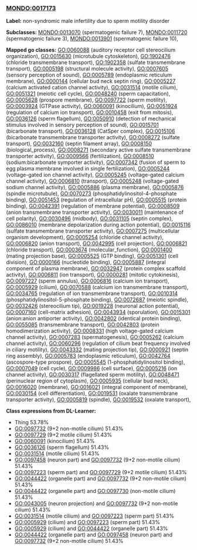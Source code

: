 
### [MONDO:0017173](http://purl.obolibrary.org/obo/MONDO_0017173)
**Label:** non-syndromic male infertility due to sperm motility disorder

**Subclasses:** [MONDO:0013070](http://purl.obolibrary.org/obo/MONDO_0013070) (spermatogenic failure 7), [MONDO:0011720](http://purl.obolibrary.org/obo/MONDO_0011720) (spermatogenic failure 3), [MONDO:0013901](http://purl.obolibrary.org/obo/MONDO_0013901) (spermatogenic failure 10), 

**Mapped go classes:** [GO:0060088](http://purl.obolibrary.org/obo/GO_0060088) (auditory receptor cell stereocilium organization), [GO:0015630](http://purl.obolibrary.org/obo/GO_0015630) (microtubule cytoskeleton), [GO:1902476](http://purl.obolibrary.org/obo/GO_1902476) (chloride transmembrane transport), [GO:1902358](http://purl.obolibrary.org/obo/GO_1902358) (sulfate transmembrane transport), [GO:0005198](http://purl.obolibrary.org/obo/GO_0005198) (structural molecule activity), [GO:0007605](http://purl.obolibrary.org/obo/GO_0007605) (sensory perception of sound), [GO:0005789](http://purl.obolibrary.org/obo/GO_0005789) (endoplasmic reticulum membrane), [GO:0000144](http://purl.obolibrary.org/obo/GO_0000144) (cellular bud neck septin ring), [GO:0005227](http://purl.obolibrary.org/obo/GO_0005227) (calcium activated cation channel activity), [GO:0031514](http://purl.obolibrary.org/obo/GO_0031514) (motile cilium), [GO:0051321](http://purl.obolibrary.org/obo/GO_0051321) (meiotic cell cycle), [GO:0048240](http://purl.obolibrary.org/obo/GO_0048240) (sperm capacitation), [GO:0005628](http://purl.obolibrary.org/obo/GO_0005628) (prospore membrane), [GO:0097722](http://purl.obolibrary.org/obo/GO_0097722) (sperm motility), [GO:0003924](http://purl.obolibrary.org/obo/GO_0003924) (GTPase activity), [GO:0060091](http://purl.obolibrary.org/obo/GO_0060091) (kinocilium), [GO:0051924](http://purl.obolibrary.org/obo/GO_0051924) (regulation of calcium ion transport), [GO:0010458](http://purl.obolibrary.org/obo/GO_0010458) (exit from mitosis), [GO:0036126](http://purl.obolibrary.org/obo/GO_0036126) (sperm flagellum), [GO:0050910](http://purl.obolibrary.org/obo/GO_0050910) (detection of mechanical stimulus involved in sensory perception of sound), [GO:0015701](http://purl.obolibrary.org/obo/GO_0015701) (bicarbonate transport), [GO:0036128](http://purl.obolibrary.org/obo/GO_0036128) (CatSper complex), [GO:0015106](http://purl.obolibrary.org/obo/GO_0015106) (bicarbonate transmembrane transporter activity), [GO:0008272](http://purl.obolibrary.org/obo/GO_0008272) (sulfate transport), [GO:0032160](http://purl.obolibrary.org/obo/GO_0032160) (septin filament array), [GO:0008150](http://purl.obolibrary.org/obo/GO_0008150) (biological_process), [GO:0008271](http://purl.obolibrary.org/obo/GO_0008271) (secondary active sulfate transmembrane transporter activity), [GO:0009566](http://purl.obolibrary.org/obo/GO_0009566) (fertilization), [GO:0008510](http://purl.obolibrary.org/obo/GO_0008510) (sodium:bicarbonate symporter activity), [GO:0007342](http://purl.obolibrary.org/obo/GO_0007342) (fusion of sperm to egg plasma membrane involved in single fertilization), [GO:0005244](http://purl.obolibrary.org/obo/GO_0005244) (voltage-gated ion channel activity), [GO:0005245](http://purl.obolibrary.org/obo/GO_0005245) (voltage-gated calcium channel activity), [GO:0006810](http://purl.obolibrary.org/obo/GO_0006810) (transport), [GO:0005248](http://purl.obolibrary.org/obo/GO_0005248) (voltage-gated sodium channel activity), [GO:0005886](http://purl.obolibrary.org/obo/GO_0005886) (plasma membrane), [GO:0005876](http://purl.obolibrary.org/obo/GO_0005876) (spindle microtubule), [GO:0070273](http://purl.obolibrary.org/obo/GO_0070273) (phosphatidylinositol-4-phosphate binding), [GO:0051453](http://purl.obolibrary.org/obo/GO_0051453) (regulation of intracellular pH), [GO:0005515](http://purl.obolibrary.org/obo/GO_0005515) (protein binding), [GO:0042391](http://purl.obolibrary.org/obo/GO_0042391) (regulation of membrane potential), [GO:0008509](http://purl.obolibrary.org/obo/GO_0008509) (anion transmembrane transporter activity), [GO:0030011](http://purl.obolibrary.org/obo/GO_0030011) (maintenance of cell polarity), [GO:0030496](http://purl.obolibrary.org/obo/GO_0030496) (midbody), [GO:0031105](http://purl.obolibrary.org/obo/GO_0031105) (septin complex), [GO:0086010](http://purl.obolibrary.org/obo/GO_0086010) (membrane depolarization during action potential), [GO:0015116](http://purl.obolibrary.org/obo/GO_0015116) (sulfate transmembrane transporter activity), [GO:0007275](http://purl.obolibrary.org/obo/GO_0007275) (multicellular organism development), [GO:0005254](http://purl.obolibrary.org/obo/GO_0005254) (chloride channel activity), [GO:0006820](http://purl.obolibrary.org/obo/GO_0006820) (anion transport), [GO:0042995](http://purl.obolibrary.org/obo/GO_0042995) (cell projection), [GO:0006821](http://purl.obolibrary.org/obo/GO_0006821) (chloride transport), [GO:0003674](http://purl.obolibrary.org/obo/GO_0003674) (molecular_function), [GO:0001400](http://purl.obolibrary.org/obo/GO_0001400) (mating projection base), [GO:0005525](http://purl.obolibrary.org/obo/GO_0005525) (GTP binding), [GO:0051301](http://purl.obolibrary.org/obo/GO_0051301) (cell division), [GO:0000166](http://purl.obolibrary.org/obo/GO_0000166) (nucleotide binding), [GO:0005887](http://purl.obolibrary.org/obo/GO_0005887) (integral component of plasma membrane), [GO:0032947](http://purl.obolibrary.org/obo/GO_0032947) (protein complex scaffold activity), [GO:0006811](http://purl.obolibrary.org/obo/GO_0006811) (ion transport), [GO:0000281](http://purl.obolibrary.org/obo/GO_0000281) (mitotic cytokinesis), [GO:0097227](http://purl.obolibrary.org/obo/GO_0097227) (sperm annulus), [GO:0006816](http://purl.obolibrary.org/obo/GO_0006816) (calcium ion transport), [GO:0005929](http://purl.obolibrary.org/obo/GO_0005929) (cilium), [GO:0070588](http://purl.obolibrary.org/obo/GO_0070588) (calcium ion transmembrane transport), [GO:0034765](http://purl.obolibrary.org/obo/GO_0034765) (regulation of ion transmembrane transport), [GO:0010314](http://purl.obolibrary.org/obo/GO_0010314) (phosphatidylinositol-5-phosphate binding), [GO:0072687](http://purl.obolibrary.org/obo/GO_0072687) (meiotic spindle), [GO:0032426](http://purl.obolibrary.org/obo/GO_0032426) (stereocilium tip), [GO:0019228](http://purl.obolibrary.org/obo/GO_0019228) (neuronal action potential), [GO:0007160](http://purl.obolibrary.org/obo/GO_0007160) (cell-matrix adhesion), [GO:0043934](http://purl.obolibrary.org/obo/GO_0043934) (sporulation), [GO:0015301](http://purl.obolibrary.org/obo/GO_0015301) (anion:anion antiporter activity), [GO:0042802](http://purl.obolibrary.org/obo/GO_0042802) (identical protein binding), [GO:0055085](http://purl.obolibrary.org/obo/GO_0055085) (transmembrane transport), [GO:0042803](http://purl.obolibrary.org/obo/GO_0042803) (protein homodimerization activity), [GO:0008331](http://purl.obolibrary.org/obo/GO_0008331) (high voltage-gated calcium channel activity), [GO:0007283](http://purl.obolibrary.org/obo/GO_0007283) (spermatogenesis), [GO:0005262](http://purl.obolibrary.org/obo/GO_0005262) (calcium channel activity), [GO:0060296](http://purl.obolibrary.org/obo/GO_0060296) (regulation of cilium beat frequency involved in ciliary motility), [GO:0043332](http://purl.obolibrary.org/obo/GO_0043332) (mating projection tip), [GO:0000921](http://purl.obolibrary.org/obo/GO_0000921) (septin ring assembly), [GO:0005783](http://purl.obolibrary.org/obo/GO_0005783) (endoplasmic reticulum), [GO:0042764](http://purl.obolibrary.org/obo/GO_0042764) (ascospore-type prospore), [GO:0005545](http://purl.obolibrary.org/obo/GO_0005545) (1-phosphatidylinositol binding), [GO:0007049](http://purl.obolibrary.org/obo/GO_0007049) (cell cycle), [GO:0009986](http://purl.obolibrary.org/obo/GO_0009986) (cell surface), [GO:0005216](http://purl.obolibrary.org/obo/GO_0005216) (ion channel activity), [GO:0030317](http://purl.obolibrary.org/obo/GO_0030317) (flagellated sperm motility), [GO:0048471](http://purl.obolibrary.org/obo/GO_0048471) (perinuclear region of cytoplasm), [GO:0005935](http://purl.obolibrary.org/obo/GO_0005935) (cellular bud neck), [GO:0016020](http://purl.obolibrary.org/obo/GO_0016020) (membrane), [GO:0016021](http://purl.obolibrary.org/obo/GO_0016021) (integral component of membrane), [GO:0030154](http://purl.obolibrary.org/obo/GO_0030154) (cell differentiation), [GO:0019531](http://purl.obolibrary.org/obo/GO_0019531) (oxalate transmembrane transporter activity), [GO:0005819](http://purl.obolibrary.org/obo/GO_0005819) (spindle), [GO:0019532](http://purl.obolibrary.org/obo/GO_0019532) (oxalate transport), 

**Class expressions from DL-Learner:**

- Thing 53.78%
- [GO:0097732](http://purl.obolibrary.org/obo/GO_0097732) (9+2 non-motile cilium) 51.43%
- [GO:0097729](http://purl.obolibrary.org/obo/GO_0097729) (9+2 motile cilium) 51.43%
- [GO:0060091](http://purl.obolibrary.org/obo/GO_0060091) (kinocilium) 51.43%
- [GO:0036126](http://purl.obolibrary.org/obo/GO_0036126) (sperm flagellum) 51.43%
- [GO:0031514](http://purl.obolibrary.org/obo/GO_0031514) (motile cilium) 51.43%
- [GO:0097458](http://purl.obolibrary.org/obo/GO_0097458) (neuron part) and [GO:0097732](http://purl.obolibrary.org/obo/GO_0097732) (9+2 non-motile cilium) 51.43%
- [GO:0097223](http://purl.obolibrary.org/obo/GO_0097223) (sperm part) and [GO:0097729](http://purl.obolibrary.org/obo/GO_0097729) (9+2 motile cilium) 51.43%
- [GO:0044422](http://purl.obolibrary.org/obo/GO_0044422) (organelle part) and [GO:0097732](http://purl.obolibrary.org/obo/GO_0097732) (9+2 non-motile cilium) 51.43%
- [GO:0044422](http://purl.obolibrary.org/obo/GO_0044422) (organelle part) and [GO:0097730](http://purl.obolibrary.org/obo/GO_0097730) (non-motile cilium) 51.43%
- [GO:0043005](http://purl.obolibrary.org/obo/GO_0043005) (neuron projection) and [GO:0097732](http://purl.obolibrary.org/obo/GO_0097732) (9+2 non-motile cilium) 51.43%
- [GO:0031514](http://purl.obolibrary.org/obo/GO_0031514) (motile cilium) and [GO:0097223](http://purl.obolibrary.org/obo/GO_0097223) (sperm part) 51.43%
- [GO:0005929](http://purl.obolibrary.org/obo/GO_0005929) (cilium) and [GO:0097223](http://purl.obolibrary.org/obo/GO_0097223) (sperm part) 51.43%
- [GO:0005929](http://purl.obolibrary.org/obo/GO_0005929) (cilium) and [GO:0044422](http://purl.obolibrary.org/obo/GO_0044422) (organelle part) 51.43%
- [GO:0044422](http://purl.obolibrary.org/obo/GO_0044422) (organelle part) and [GO:0097458](http://purl.obolibrary.org/obo/GO_0097458) (neuron part) and [GO:0097732](http://purl.obolibrary.org/obo/GO_0097732) (9+2 non-motile cilium) 51.43%


